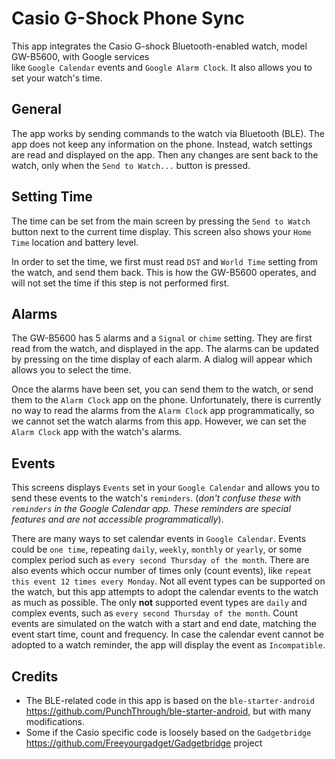 # Casio G-Shock Phone Sync

This app integrates the Casio G-shock Bluetooth-enabled watch, model GW-B5600, with Google services  
like `Google Calendar` events and `Google Alarm Clock`. It also allows you to set your watch's time.

## General
The app works by sending commands to the watch via Bluetooth (BLE). The app does not keep any information on the phone. 
Instead, watch settings are read and displayed on the app. Then any changes are sent back to the watch, 
only when the `Send to Watch...` button is pressed.  

## Setting Time
The time can be set from the main screen by pressing the `Send to Watch` button next to the current time display. 
This screen also shows your `Home Time` location and battery level.

In order to set the time, we first must read `DST` and `World Time` setting from the watch, and send them back. 
This is how the GW-B5600 operates, and will not set the time if this step is not performed first.

## Alarms
The GW-B5600 has 5 alarms and a `Signal` or `chime` setting. They are first read from the watch, 
and displayed in the app. The alarms can be updated by pressing on the time display of each alarm. 
A dialog will appear which allows you to select the time.

Once the alarms have been set, you can send them to the watch, or send them to the `Alarm Clock` app on the phone. 
Unfortunately, there is currently no way to read the alarms from the `Alarm Clock` app programmatically, 
so we cannot set the watch alarms from this app. However, we can set the `Alarm Clock` app with the watch's alarms.

## Events
This screens displays `Events` set in your `Google Calendar` and allows you to send these events to the watch's `reminders`. 
(*don't confuse these with `reminders` in the Google Calendar app. These reminders are special features and are not accessible programmatically*).

There are many ways to set calendar events in `Google Calendar`. Events could be `one time`, repeating `daily`, `weekly`, `monthly` 
or `yearly`, or some complex period such as `every second Thursday of the month`. There are also events which occur number of 
times only (count events), like `repeat this event 12 times every Monday`. Not all event types can be supported on the watch, but this app 
attempts to adopt the calendar events to the watch as much as possible. The only **not** supported event types are `daily` and complex events, 
such as `every second Thursday of the month`. Count events are simulated on the watch with a start and end date, 
matching the event start time, count and frequency. In case the calendar event cannot be adopted to a watch reminder, 
the app will display the event as `Incompatible`.

## Credits
- The BLE-related code in this app is based on the `ble-starter-android` https://github.com/PunchThrough/ble-starter-android, but with many modifications.
- Some if the Casio specific code is loosely based on the `Gadgetbridge` https://github.com/Freeyourgadget/Gadgetbridge project